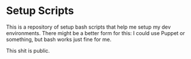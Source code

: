 # Setup Scripts

This is a repository of setup bash scripts that help me setup my dev
environments. There might be a better form for this: I could use Puppet
or something, but bash works just fine for me.

This shit is public.
